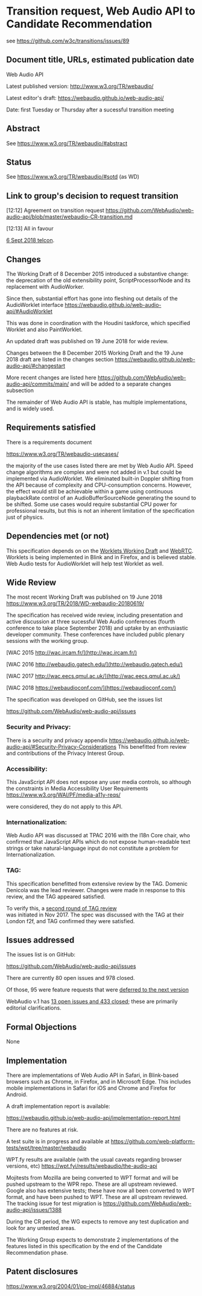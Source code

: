 # Transition request, Web Audio API to Candidate Recommendation

see https://github.com/w3c/transitions/issues/89

## Document title, URLs, estimated publication date

Web Audio API

Latest published version:
http://www.w3.org/TR/webaudio/

Latest editor's draft:
https://webaudio.github.io/web-audio-api/

Date:
first Tuesday or Thursday after a sucessful transition meeting

## Abstract

See https://www.w3.org/TR/webaudio/#abstract

## Status

See https://www.w3.org/TR/webaudio/#sotd (as WD)

## Link to group's decision to request transition

[12:12] <mdjp> Agreement on transition request https://github.com/WebAudio/web-audio-api/blob/master/webaudio-CR-transition.md

[12:13] <mdjp> All in favour

[6 Sept 2018 telcon](https://www.w3.org/2018/09/06-audio-irc#T16-13-12-53).

## Changes

The Working Draft of 8 December 2015 introduced a substantive
change: the deprecation of the old extensibility point, ScriptProcessorNode and its replacement
with AudioWorker.

Since then, substantial effort has gone into fleshing out details of the AudioWorklet interface
https://webaudio.github.io/web-audio-api/#AudioWorklet

This was done in coordination with the Houdini taskforce, which specified Worklet and also PaintWorklet.

An updated draft was published on 19 June 2018 for wide review.

Changes between the 8 December 2015 Working Draft and the 19 June 2018 draft are listed in the changes section
https://webaudio.github.io/web-audio-api/#changestart

More recent changes are listed here
https://github.com/WebAudio/web-audio-api/commits/main/
and will be added to a separate changes subsection

The remainder of Web Audio API is stable, has multiple implementations, and is widely used.

## Requirements satisfied

There is a requirements document

https://www.w3.org/TR/webaudio-usecases/

the majority of the use cases listed there are met by Web Audio API. Speed change algorithms are complex and were not added in v.1 but could be implemented via AudioWorklet. We eliminated built-in Doppler shifting from the API because of complexity and CPU-consumption concerns. However, the effect would still be achievable within a game using continuous playbackRate control of an AudioBufferSourceNode generating the sound to be shifted. Some use cases would require substantial CPU power for professional results, but this is not an inherent limitation of the specification just of physics.

## Dependencies met (or not)

This specification depends on on the [Worklets Working Draft](https://www.w3.org/TR/worklets-1/) and [WebRTC](https://www.w3.org/TR/webrtc/).
Worklets is being implemented in Blink and in Firefox, and is believed stable.
Web Audio tests for AudioWorklet will help test Worklet as well.

## Wide Review

The most recent Working Draft was published on 19 June 2018
https://www.w3.org/TR/2018/WD-webaudio-20180619/

The specification has received wide review, including presentation and active discussion
at three sucessful Web Audio conferences (fourth conference to take place September 2018)
and uptake by an enthusiastic developer community.
These conferences have included public plenary sessions with the working group.

[WAC 2015 http://wac.ircam.fr/](http://wac.ircam.fr/)

[WAC 2016 http://webaudio.gatech.edu/](http://webaudio.gatech.edu/)

[WAC 2017 http://wac.eecs.qmul.ac.uk/](http://wac.eecs.qmul.ac.uk/)

[WAC 2018 https://webaudioconf.com/](https://webaudioconf.com/)

The specification was developed on GitHub, see the issues list

https://github.com/WebAudio/web-audio-api/issues

### Security and Privacy:

There is a security and privacy appendix
https://webaudio.github.io/web-audio-api/#Security-Privacy-Considerations
This benefitted from review and contributions of the Privacy Interest Group.

### Accessibility:

This JavaScript API does not expose any user media controls, so although the constraints in Media Accessibility User Requirements
https://www.w3.org/WAI/PF/media-a11y-reqs/

were considered, they do not apply to this API.

### Internationalization:

Web Audio API was discussed at TPAC 2016 with the I18n Core chair, who confirmed that JavaScript APIs
which do not expose human-readable text strings or take natural-language input do not constitute
a problem for Internationalization.

### TAG:

This specification benefitted from extensive review by the TAG. Domenic Denicola was the lead
reviewer. Changes were made in response to this review, and the TAG appeared satisfied.

To verify this, a [second round of TAG review](https://github.com/w3ctag/design-reviews/issues/212)  
was initiated in Nov 2017. The spec was discussed with the TAG at their London f2f, and TAG confirmed they were satisfied.

## Issues addressed

The issues list is on GitHub:

https://github.com/WebAudio/web-audio-api/issues

There are currently 80 open issues and 978 closed.

Of those, 95 were feature requests that were [deferred to the next version](https://github.com/WebAudio/web-audio-api/milestone/2)

WebAudio v.1 has [13 open issues and 433 closed](https://github.com/WebAudio/web-audio-api/milestone/1); these are primarily editorial clarifications.

## Formal Objections

None

## Implementation

There are implementations of Web Audio API in Safari, in Blink-based browsers such as Chrome, in
Firefox, and in Microsoft Edge. This includes mobile implementations in Safari for iOS and
Chrome and Firefox for Android.

A draft implementation report is available:

https://webaudio.github.io/web-audio-api/implementation-report.html

There are no features at risk.

A test suite is in progress and available at
https://github.com/web-platform-tests/wpt/tree/master/webaudio

WPT.fy results are available (with the usual caveats regarding browser versions, etc)
https://wpt.fyi/results/webaudio/the-audio-api

Mojitests from Mozilla are being converted to WPT format and will be pushed upstream to the WPR repo. These are all upstream reviewed.
Google also has extensive tests; these have now all been converted to WPT format, and have been pushed to WPT. These are all upstream reviewed. The tracking issue for test migration is
https://github.com/WebAudio/web-audio-api/issues/1388

During the CR period, the WG expects to remove any test duplication and look for any untested areas.

The Working Group expects to demonstrate 2 implementations of the
features listed in this specification by the end of the Candidate
Recommendation phase.

## Patent disclosures

https://www.w3.org/2004/01/pp-impl/46884/status
